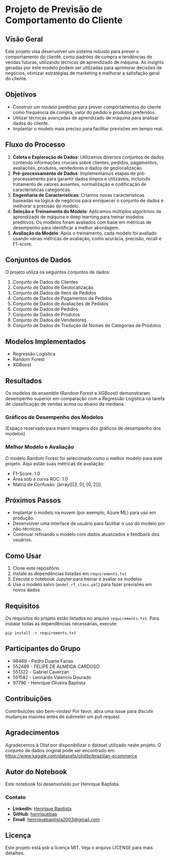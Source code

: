 
# Projeto de Previsão de Comportamento do Cliente

## Visão Geral

Este projeto visa desenvolver um sistema robusto para prever o comportamento do cliente, como padrões de compra e tendências de vendas futuras, utilizando técnicas de aprendizado de máquina. As insights geradas por este modelo podem ser utilizadas para aprimorar decisões de negócios, otimizar estratégias de marketing e melhorar a satisfação geral do cliente.

## Objetivos

- Construir um modelo preditivo para prever comportamentos do cliente como frequência de compra, valor do pedido e produtos preferidos.
- Utilizar técnicas avançadas de aprendizado de máquina para analisar dados do cliente.
- Implantar o modelo mais preciso para facilitar previsões em tempo real.

## Fluxo do Processo

1. **Coleta e Exploração de Dados**: Utilizamos diversos conjuntos de dados contendo informações cruciais sobre clientes, pedidos, pagamentos, avaliações, produtos, vendedores e dados de geolocalização.
2. **Pré-processamento de Dados**: Implementamos etapas de pré-processamento para garantir dados limpos e utilizáveis, incluindo tratamento de valores ausentes, normalização e codificação de características categóricas.
3. **Engenharia de Características**: Criamos novas características baseadas na lógica de negócios para enriquecer o conjunto de dados e melhorar a precisão do modelo.
4. **Seleção e Treinamento do Modelo**: Aplicamos múltiplos algoritmos de aprendizado de máquina e deep learning para treinar modelos preditivos. Os modelos foram avaliados com base em métricas de desempenho para identificar a melhor abordagem.
5. **Avaliação do Modelo**: Após o treinamento, cada modelo foi avaliado usando várias métricas de avaliação, como acurácia, precisão, recall e F1-score.

## Conjuntos de Dados

O projeto utiliza os seguintes conjuntos de dados:

1. Conjunto de Dados de Clientes
2. Conjunto de Dados de Geolocalização
3. Conjunto de Dados de Itens de Pedidos
4. Conjunto de Dados de Pagamentos de Pedidos
5. Conjunto de Dados de Avaliações de Pedidos
6. Conjunto de Dados de Pedidos
7. Conjunto de Dados de Produtos
8. Conjunto de Dados de Vendedores
9. Conjunto de Dados de Tradução de Nomes de Categorias de Produtos

## Modelos Implementados

- Regressão Logística
- Random Forest
- XGBoost

## Resultados

Os modelos de ensemble (Random Forest e XGBoost) demonstraram desempenho superior em comparação com a Regressão Logística na tarefa de classificação de vendas acima ou abaixo da mediana.

### Gráficos de Desempenho dos Modelos

[Espaço reservado para inserir imagens dos gráficos de desempenho dos modelos]

### Melhor Modelo e Avaliação

O modelo Random Forest foi selecionado como o melhor modelo para este projeto. Aqui estão suas métricas de avaliação:

- F1-Score: 1.0
- Área sob a curva ROC: 1.0
- Matriz de Confusão: (array([[3, 0],
  						[0, 2]]),

## Próximos Passos

- Implantar o modelo na nuvem (por exemplo, Azure ML) para uso em produção.
- Desenvolver uma interface de usuário para facilitar o uso do modelo por não-técnicos.
- Continuar refinando o modelo com dados atualizados e feedback dos usuários.

## Como Usar

1. Clone este repositório
2. Instale as dependências listadas em `requirements.txt`
3. Execute o notebook Jupyter para treinar e avaliar os modelos
4. Use o modelo salvo (`model_rf_class.pkl`) para fazer previsões em novos dados

## Requisitos

Os requisitos do projeto estão listados no arquivo `requirements.txt`. Para instalar todas as dependências necessárias, execute:

```
pip install -r requirements.txt
```

## Participantes do Grupo

- 98469 - Pedro Duarte Farias
- 552489 - FELIPE DE ALMEIDA CARDOSO
- 551322 - Gabriel Caverzan
- 551582 - Leonardo Valencio Dourado
- 97796 - Henrique Oliveira Baptista

## Contribuições

Contribuições são bem-vindas! Por favor, abra uma issue para discutir mudanças maiores antes de submeter um pull request.

## Agradecimentos

Agradecemos à Olist por disponibilizar o dataset utilizado neste projeto. O conjunto de dados original pode ser encontrado em:
https://www.kaggle.com/datasets/olistbr/brazilian-ecommerce

## Autor do Notebook

Este notebook foi desenvolvido por Henrique Baptista.

### Contato

- **LinkedIn**: [Henrique Baptista](https://www.linkedin.com/in/henrique-baptista777/)
- **GitHub**: [henriquebap](https://github.com/henriquebap)
- **Email**: [henriquebaptista2003@gmail.com](mailto:henriquebaptista2003@gmail.com)

## Licença

Este projeto está sob a licença MIT. Veja o arquivo LICENSE para mais detalhes.
